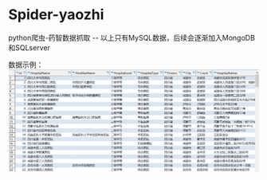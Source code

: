 # Spider-yaozhi
python爬虫-药智数据抓取
-- 以上只有MySQL数据，后续会逐渐加入MongoDB和SQLserver

数据示例：
![image](https://github.com/luoaijun/Spider-yaozhi/blob/master/数据示例.PNG)
